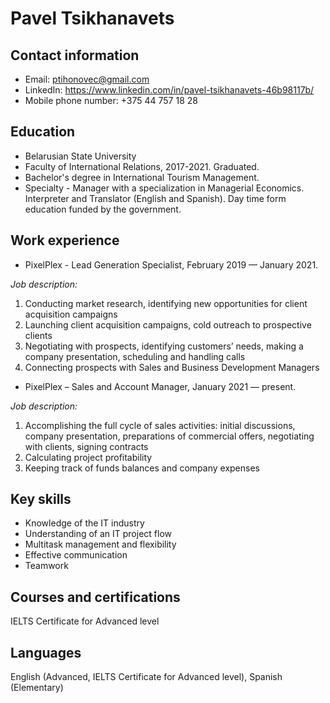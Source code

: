 Pavel Tsikhanavets
==================
**Contact information**
-----------------------
* Email: ptihonovec@gmail.com
* LinkedIn: https://www.linkedin.com/in/pavel-tsikhanavets-46b98117b/
* Mobile phone number: +375 44 757 18 28

**Education**
-------------
* Belarusian State University
* Faculty of International Relations, 2017-2021. Graduated.
* Bachelor's degree in International Tourism Management.
* Specialty - Manager with a specialization in Managerial Economics. Interpreter and Translator (English and Spanish). Day time form education funded by the government.

**Work experience**
-------------------
* PixelPlex - Lead Generation Specialist, February 2019 — January 2021.

_Job description:_
1. Conducting market research, identifying new opportunities for client acquisition campaigns
1. Launching client acquisition campaigns, cold outreach to prospective clients
1. Negotiating with prospects, identifying customers’ needs, making a company presentation, scheduling and handling calls
1. Connecting prospects with Sales and Business Development Managers

* PixelPlex – Sales and Account Manager, January 2021 — present.

_Job description:_
1. Accomplishing the full cycle of sales activities: initial discussions, company presentation, preparations of commercial offers, negotiating with clients, signing contracts
1. Calculating project profitability
1. Keeping track of funds balances and company expenses

**Key skills**
--------------
* Knowledge of the IT industry
* Understanding of an IT project flow
* Multitask management and flexibility
* Effective communication
* Teamwork

**Courses and certifications**
------------------------------
IELTS Certificate for Advanced level

**Languages**
-------------
English (Advanced, IELTS Certificate for Advanced level), Spanish (Elementary)
